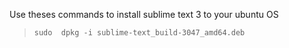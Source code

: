 Use theses commands to install sublime text 3 to your ubuntu OS

> `sudo  dpkg -i sublime-text_build-3047_amd64.deb`
